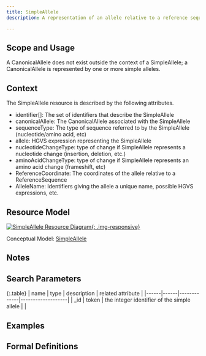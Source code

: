 ```yaml
---
title: SimpleAllele
description: A representation of an allele relative to a reference sequence. A CanonicalAllele is a composition of these, with one SimpleAllele selected as a prefered representation.

---
```


Scope and Usage
---------------

A CanonicalAllele does not exist outside the context of a SimpleAllele; a CanonicalAllele is represented by one or more simple alleles. 

Context
-------

The SimpleAllele resource is described by the following attributes.

* identifier[]: The set of identifiers that describe the SimpleAllele
* canonicalAllele: The CanonicalAllele associated with the SimpleAllele
* sequenceType: The type of sequence referred to by the SimpleAllele (nucleotide/amino acid, etc)
* allele: HGVS expression representing the SimpleAllele
* nucleotideChangeType: type of change if SimpleAllele represents a nucleotide change (insertion, deletion, etc.)
* aminoAcidChangeType: type of change if SimpleAllele represents an amino acid change (frameshift, etc)
* ReferenceCoordinate: The coordinates of the allele relative to a ReferenceSequence
* AlleleName: Identifiers giving the allele a unique name, possible HGVS expressions, etc.

Resource Model
----------------

[![SimpleAllele Resource Diagram](/images/SimpleAlleleResource.svg){: .img-responsive}](/images/SimpleAlleleResource.svg)

Conceptual Model: [SimpleAllele](/allele/conceptual/simple_allele/index.html#conceptual_model)


Notes
-----

Search Parameters
-----------------

{:.table}
| name | type | description | related attribute |
|------|------|-------------|-------------------|
| _id  | token | the integer identifier of the simple allele | |


Examples
--------

Formal Definitions
------------------



